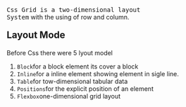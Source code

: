   <code style="font-size:14px">Css Grid is a two-dimensional layout System</code> with the using of row and column.
  <h2 style="margin:20px 0">Layout Mode</h2>
  <p style="font-size:14px">Before Css there were 5 lyout model</p>
  <ol>
  <li><code>Block</code>for a block element its cover a block</li>
  <li><code>Inline</code>for a inline element showing element in sigle line.</li>
    <li><code>Table</code>for tow-dimensional tabular data</li>
  <li><code>Positions</code>for the explicit position of an element</li>
   <li><code>Flexbox</code>one-dimensional grid layout</li>
  </ol>
